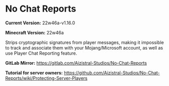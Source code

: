 # No Chat Reports

**Current Version:** 22w46a-v1.16.0

**Minecraft Version:** 22w46a

Strips cryptographic signatures from player messages, making it impossible to track and associate them with your Mojang/Microsoft account, as well as use Player Chat Reporting feature.

**GitLab Mirror:** https://gitlab.com/Aizistral-Studios/No-Chat-Reports

**Tutorial for server owners:** https://github.com/Aizistral-Studios/No-Chat-Reports/wiki/Protecting-Server-Players
